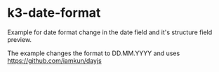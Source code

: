 # k3-date-format
Example for date format change in the date field and it's structure field preview.

The example changes the format to DD.MM.YYYY and uses https://github.com/iamkun/dayjs
